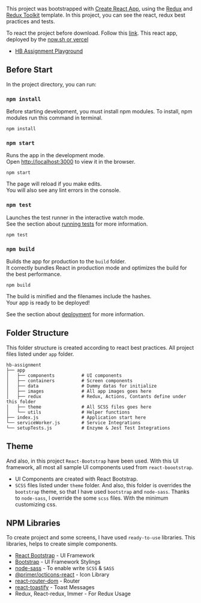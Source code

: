 This project was bootstrapped with [Create React App](https://github.com/facebook/create-react-app), using the [Redux](https://redux.js.org/) and [Redux Toolkit](https://redux-toolkit.js.org/) template. In this project, you can see the react, redux best practices and tests. 

To react the project before download. Follow this [link](https://hb-assignment.keremcubuk.now.sh/). This react app, deployed by the [now.sh or vercel](https://vercel.com/)

- [HB Assignment Playground](https://hb-assignment.keremcubuk.now.sh/)

## Before Start

In the project directory, you can run:

### `npm install`

Before starting development, you must install npm modules. To install, npm modules run this command in terminal.

```shell
npm install
```


### `npm start`

Runs the app in the development mode.<br />
Open [http://localhost:3000](http://localhost:3000) to view it in the browser.

```shell
npm start
```

The page will reload if you make edits.<br />
You will also see any lint errors in the console.

### `npm test`

Launches the test runner in the interactive watch mode.<br />
See the section about [running tests](https://facebook.github.io/create-react-app/docs/running-tests) for more information.

```shell
npm test
```

### `npm build`

Builds the app for production to the `build` folder.<br />
It correctly bundles React in production mode and optimizes the build for the best performance.

```shell
npm build
```

The build is minified and the filenames include the hashes.<br />
Your app is ready to be deployed!

See the section about [deployment](https://facebook.github.io/create-react-app/docs/deployment) for more information.



## Folder Structure

This folder structure is created according to react best practices. All project files listed under `app` folder.

```shell
hb-assignment
├── app
│   ├── components          # UI components
│   ├── containers          # Screen components
│   ├── data                # Dummy datas for initialize
│   ├── images              # All app images goes here
│   ├── redux               # Redux, Actions, Contants define under this folder
│   ├── theme               # All SCSS files goes here
│   └── utils               # Helper functions
├── index.js                # Application start here
└── serviceWorker.js        # Service Integrations
└── setupTests.js           # Enzyme & Jest Test Integrations
```

## Theme

And also, in this project `React-Bootstrap` have been used. With this UI framework, all most all sample UI components used from `react-boootstrap`.

- UI Components are created with React Bootstrap.
- `SCSS` files listed under `theme` folder. And also, this folder is overrides the `bootstrap` theme, so that I have used `bootstrap` and `node-sass`. Thanks to `node-sass`, I override the some `scss` files. With the minimum customizing css.


## NPM Libraries

To create project and some screens, I have used `ready-to-use` libraries. This libraries, helps to create simple components.

- [React Bootstrap](https://react-bootstrap.github.io/) - UI Framework
- [Bootstrap](https://getbootstrap.com/) - UI Framework Stylings
- [node-sass](https://github.com/sass/node-sass) - To enable write `SCSS` & `SASS`
- [@primer/octicons-react](https://octicons.github.com) - Icon Library
- [react-router-dom](https://github.com/ReactTraining/react-router#readme) - Router
- [react-toastify](https://github.com/fkhadra/react-toastify#readme) - Toast Messages
- Redux, React-redux, Immer - For Redux Usage